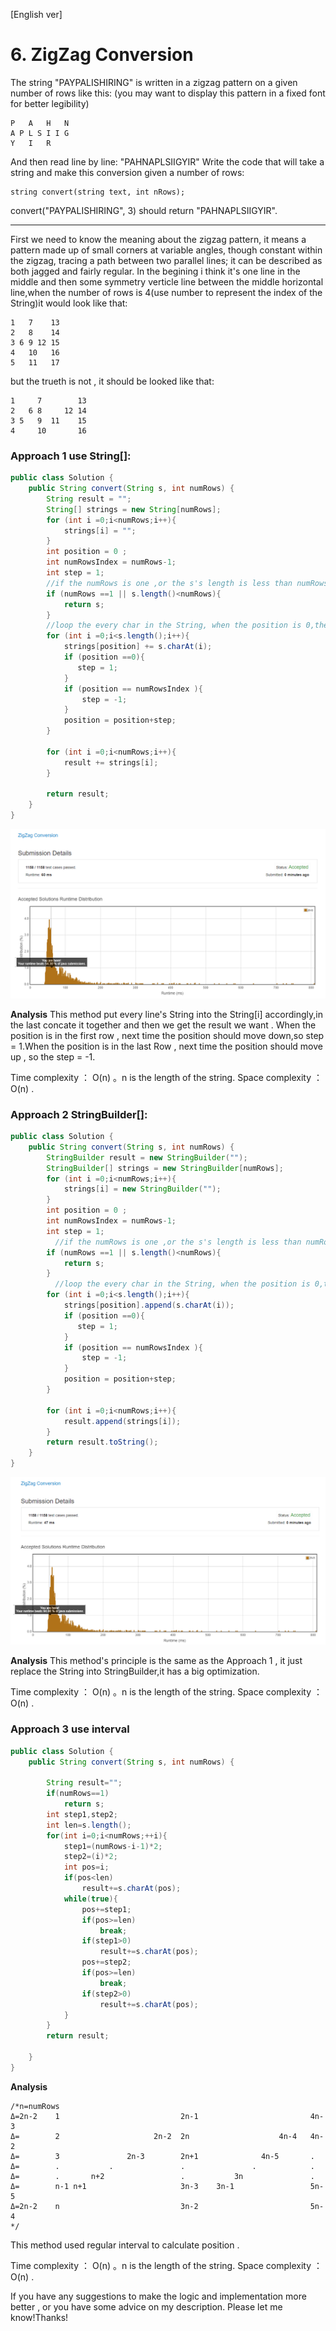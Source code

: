 
[English ver]
# 6. ZigZag Conversion
The string "PAYPALISHIRING" is written in a zigzag pattern on a given number of rows like this: (you may want to display this pattern in a fixed font for better legibility)
```
P   A   H   N
A P L S I I G
Y   I   R
```
And then read line by line: "PAHNAPLSIIGYIR"
Write the code that will take a string and make this conversion given a number of rows:
```
string convert(string text, int nRows);
```
convert("PAYPALISHIRING", 3) should return "PAHNAPLSIIGYIR".

---

First we need to know the meaning about the zigzag pattern, it means a pattern made up of small corners at variable angles, though constant within the zigzag, tracing a path between two parallel lines; it can be described as both jagged and fairly regular. In the begining i think it's one line in the middle and then some symmetry verticle line between the middle horizontal line,when the number of rows is 4(use number to represent the index of the String)it would look like that:

```
1   7    13
2   8    14
3 6 9 12 15
4   10   16
5   11   17
```
but the trueth is not , it should be looked like that:
```
1     7        13
2   6 8     12 14
3 5   9  11    15
4     10       16
```

### Approach 1 use String[]:
``` java
public class Solution {
    public String convert(String s, int numRows) {
        String result = "";
        String[] strings = new String[numRows];
        for (int i =0;i<numRows;i++){
            strings[i] = "";
        }
        int position = 0 ;
        int numRowsIndex = numRows-1;
        int step = 1;
        //if the numRows is one ,or the s's length is less than numRows ,return s .
        if (numRows ==1 || s.length()<numRows){
            return s;
        }
        //loop the every char in the String, when the position is 0,the step is one ,is the position is numRowsIndex,the step is negative one
        for (int i =0;i<s.length();i++){
            strings[position] += s.charAt(i);
            if (position ==0){
               step = 1;
            }
            if (position == numRowsIndex ){
                step = -1;
            }
            position = position+step;
        }

        for (int i =0;i<numRows;i++){
            result += strings[i];
        }

        return result;
    }
}
```

![Efficiency](https://github.com/LeonChen1024/LeetCodeRecord/blob/master/6.%20ZigZag%20Conversion/Images/StringsResult.png?raw=true)

**Analysis**
This method put every line's String into the String[i] accordingly,in the last concate it together and then we get the result we want . When the position is in the first row , next time the position should move down,so step = 1.When the position is in the last Row , next time the position should move up , so the step = -1.

Time complexity ： O(n) 。n is the length of the string.
Space complexity ： O(n) .

### Approach 2 StringBuilder[]:

``` java
public class Solution {
    public String convert(String s, int numRows) {
        StringBuilder result = new StringBuilder("");
        StringBuilder[] strings = new StringBuilder[numRows];
        for (int i =0;i<numRows;i++){
            strings[i] = new StringBuilder("");
        }
        int position = 0 ;
        int numRowsIndex = numRows-1;
        int step = 1;
          //if the numRows is one ,or the s's length is less than numRows ,return s .
        if (numRows ==1 || s.length()<numRows){
            return s;
        }
          //loop the every char in the String, when the position is 0,the step is one ,is the position is numRowsIndex,the step is negative one
        for (int i =0;i<s.length();i++){
            strings[position].append(s.charAt(i));
            if (position ==0){
               step = 1;
            }
            if (position == numRowsIndex ){
                step = -1;
            }
            position = position+step;
        }

        for (int i =0;i<numRows;i++){
            result.append(strings[i]);
        }
        return result.toString();
    }
}
```

![Efficiency](https://github.com/LeonChen1024/LeetCodeRecord/blob/master/6.%20ZigZag%20Conversion/Images/StringBuilderResult.png?raw=true)

**Analysis**
This method's principle is the same as the Approach 1 , it just replace the String into StringBuilder,it has a big optimization.

Time complexity ： O(n) 。n is the length of the string.
Space complexity ： O(n) .


### Approach 3 use interval

```java
public class Solution {
    public String convert(String s, int numRows) {

        String result="";
        if(numRows==1)
            return s;
        int step1,step2;
        int len=s.length();
        for(int i=0;i<numRows;++i){
            step1=(numRows-i-1)*2;
            step2=(i)*2;
            int pos=i;
            if(pos<len)
                result+=s.charAt(pos);
            while(true){
                pos+=step1;
                if(pos>=len)
                    break;
                if(step1>0)
                    result+=s.charAt(pos);
                pos+=step2;
                if(pos>=len)
                    break;
                if(step2>0)
                    result+=s.charAt(pos);
            }
        }
        return result;

    }
}

```

**Analysis**

```
/*n=numRows
Δ=2n-2    1                           2n-1                         4n-3
Δ=        2                     2n-2  2n                    4n-4   4n-2
Δ=        3               2n-3        2n+1              4n-5       .
Δ=        .           .               .               .            .
Δ=        .       n+2                 .           3n               .
Δ=        n-1 n+1                     3n-3    3n-1                 5n-5
Δ=2n-2    n                           3n-2                         5n-4
*/
```
This method used regular interval to calculate position .

Time complexity ： O(n) 。n is the length of the string.
Space complexity ： O(n) .


If you have any suggestions to make the logic and implementation more better , or you have some advice on my description. Please let me know!Thanks!
